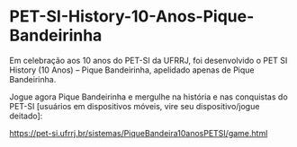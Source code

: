 # PET-SI-History-10-Anos-Pique-Bandeirinha
Em celebração aos 10 anos do PET-SI da UFRRJ, foi desenvolvido o PET SI History (10 Anos) – Pique Bandeirinha, apelidado apenas de Pique Bandeirinha.

Jogue agora Pique Bandeirinha e mergulhe na história e nas conquistas do PET-SI [usuários em dispositivos móveis, vire seu dispositivo/jogue deitado]: 

https://pet-si.ufrrj.br/sistemas/PiqueBandeira10anosPETSI/game.html
